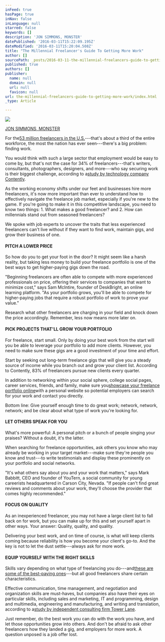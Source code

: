 ```yaml
---
inFeed: true
hasPage: true
inNav: false
inLanguage: null
starred: false
keywords: []
description: 'JON SIMMONS, MONSTER'
datePublished: '2016-03-11T15:22:09.195Z'
dateModified: '2016-03-11T15:20:04.508Z'
title: "The Millennial Freelancer's Guide To Getting More Work"
author: []
sourcePath: _posts/2016-03-11-the-millennial-freelancers-guide-to-getting-more-work.md
published: true
authors: []
publisher:
  name: null
  domain: null
  url: null
  favicon: null
url: the-millennial-freelancers-guide-to-getting-more-work/index.html
_type: Article

---
```

![](https://the-grid-user-content.s3-us-west-2.amazonaws.com/be9cbcd5-6db9-40e0-9bf5-33c8e8e6a5e0.jpg)

[JON SIMMONS, MONSTER][0]

For the[53 million freelancers in the U.S.][1]---that's about a third of the entire workforce, the most the nation has ever seen---there's a big problem: finding work.

You would think with such a large sector that employment would be easy to come by, but that's not the case for 34% of freelancers---that's writers, consultants, photographers, designers, and more---who say securing work is their biggest challenge, according to a[study by technology company Contently][2].

As the working economy shifts under our feet and businesses hire more freelancers, it's now more important than ever to understand how to effectively navigate the freelance job market, especially if you're new to the game. If you're going to make it in this competitive landscape, you need to know two things: 1\. What makes a good freelancer? and 2\. How can millennials stand out from seasoned freelancers?

We spoke with job experts to uncover the traits that less experienced freelancers can't live without if they want to find work, maintain gigs, and grow their business of one.

#### PITCH A LOWER PRICE

So how do you to get your foot in the door? It might seem like a harsh reality, but taking less money to build your freelance portfolio is one of the best ways to get higher-paying gigs down the road.

"Beginning freelancers are often able to compete with more experienced professionals on price, offering their services to companies that want to minimize cost," says Sam McIntire, founder of DeskBright, an online learning platform. "As your portfolio grows, you'll be able to compete for higher-paying jobs that require a robust portfolio of work to prove your value."

Research what other freelancers are charging in your field and knock down the price accordingly. Remember, less now means more later on.

#### PICK PROJECTS THAT'LL GROW YOUR PORTFOLIO

For freelance, start small. Only by doing your best work from the start will you be able to leverage your portfolio to add more clients. However, you need to make sure these gigs are a good investment of your time and effort.

Start by seeking out long-term freelance gigs that will give you a steady source of income while you branch out and grow your client list. According to Contently, 83% of freelancers pursue new clients every quarter.

In addition to networking within your social sphere, college social pages, career services, friends, and family, make sure you[showcase your freelance portfolio online][3]with a personal website so potential employers can search for your work and contact you directly.

Bottom line: Give yourself enough time to do great work; network, network, network; and be clear about what type of work you're looking for.

#### LET OTHERS SPEAK FOR YOU

What's more powerful: A personal pitch or a bunch of people singing your praises? Without a doubt, it's the latter.

When searching for freelance opportunities, ask others you know who may already be working in your target market---make sure they're people you know and trust---to write testimonials and display these prominently on your portfolio and social networks.

"It's what others say about you and your work that matters," says Mark Babbitt, CEO and founder of YouTern, a social community for young careerists headquartered in Carson City, Nevada. "If people can't find great reviews and comments about your work, they'll choose the provider that comes highly recommended."

#### FOCUS ON QUALITY

As an inexperienced freelancer, you may not have a large client list to fall back on for work, but you can make up for this and set yourself apart in other ways. Your answer: Quality, quality, and quality.

Delivering your best work, and on time of course, is what will keep clients coming because reliability is how you become your client's go-to. And the key is not to let the dust settle---always ask for more work.

#### EQUIP YOURSELF WITH THE RIGHT SKILLS

Skills vary depending on what type of freelancing you do---and[these are some of the best-paying ones][4]---but all good freelancers share certain characteristics.

Effective communication, time management, and negotiation and organization skills are must-haves, but companies also have their eyes on particular skills, including sales and marketing, IT and programming, design and multimedia, engineering and manufacturing, and writing and translation, according to a[study by independent consulting firm Tower Lane][5].

Just remember, do the best work you can do with the work you have, and let those opportunities grow into others. And don't be afraid to ask other freelancers how they landed a gig, and employers for more work. A question unposed is a job offer lost.

[0]: http://www.fastcompany.com/3057475/the-future-of-work/the-millennial-freelancers-guide-to-getting-more-work?utm_content=buffere5f5e&utm_medium=social&utm_source=facebook.com&utm_campaign=buffer
[1]: https://www.freelancersunion.org/blog/dispatches/2014/09/04/53million/
[2]: http://contently.net/2015/06/22/resources/contently-study-state-freelancing-2015/
[3]: http://www.monster.com/career-start/a/building-great-portfolio-interview-game-changer
[4]: http://www.monster.com/career-start/a/how-to-navigate-freelance-career-with-skills-that-pay
[5]: https://www.elance.com/q/sites/default/files/docs/ptc/Tower-Lane-Elance.pdf